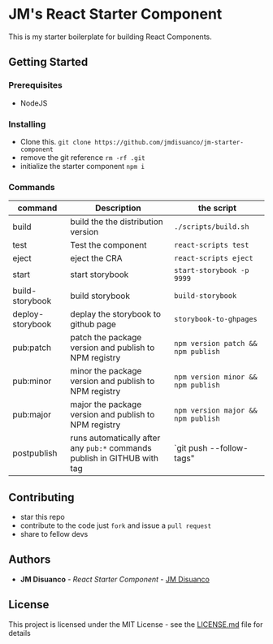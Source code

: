 # JM's React Starter Component

This is my starter boilerplate for building React Components.

## Getting Started

### Prerequisites

- NodeJS

### Installing

- Clone this. `git clone https://github.com/jmdisuanco/jm-starter-component`
- remove the git reference `rm -rf .git`
- initialize the starter component `npm i`

### Commands

| command          | Description                                                              | the script                         |
| ---------------- | ------------------------------------------------------------------------ | ---------------------------------- |
| build            | build the the distribution version                                       | `./scripts/build.sh`               |
| test             | Test the component                                                       | `react-scripts test`               |
| eject            | eject the CRA                                                            | `react-scripts eject`              |
| start            | start storybook                                                          | `start-storybook -p 9999`          |
| build-storybook  | build storybook                                                          | `build-storybook`                  |
| deploy-storybook | deplay the storybook to github page                                      | `storybook-to-ghpages`             |
| pub:patch        | patch the package version and publish to NPM registry                    | `npm version patch && npm publish` |
| pub:minor        | minor the package version and publish to NPM registry                    | `npm version minor && npm publish` |
| pub:major        | major the package version and publish to NPM registry                    | `npm version major && npm publish` |
| postpublish      | runs automatically after any `pub:*` commands publish in GITHUB with tag | `git push --follow-tags"           |

## Contributing

- star this repo
- contribute to the code just `fork` and issue a `pull request`
- share to fellow devs

## Authors

- **JM Disuanco** - _React Starter Component_ - [JM Disuanco](https://jm.disuan.co)

## License

This project is licensed under the MIT License - see the [LICENSE.md](LICENSE.md) file for details
